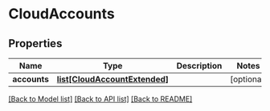 # CloudAccounts

## Properties
Name | Type | Description | Notes
------------ | ------------- | ------------- | -------------
**accounts** | [**list[CloudAccountExtended]**](CloudAccountExtended.md) |  | [optional] 

[[Back to Model list]](../README.md#documentation-for-models) [[Back to API list]](../README.md#documentation-for-api-endpoints) [[Back to README]](../README.md)


